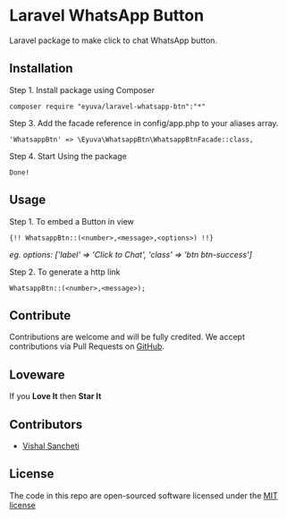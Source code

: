 # Laravel WhatsApp Button
Laravel package to make click to chat WhatsApp button.


**Installation**
-


Step 1. Install package using Composer

```
composer require "eyuva/laravel-whatsapp-btn":"*"
```

Step 3. Add the facade reference in config/app.php to your aliases array.

```
'WhatsappBtn' => \Eyuva\WhatsappBtn\WhatsappBtnFacade::class,
``````

Step 4. Start Using the package

```
Done!
```


**Usage**
-


Step 1. To embed a Button in view

```
{!! WhatsappBtn::(<number>,<message>,<options>) !!}

```
_eg. options: ['label' => 'Click to Chat', 'class' => 'btn btn-success']_


Step 2. To generate a http link

```
WhatsappBtn::(<number>,<message>);
```


**Contribute**
-

Contributions are welcome and will be fully credited. We accept contributions via Pull Requests on [GitHub](https://github.com/eyuva/laravel-whatsapp-btn).

**Loveware**
-

If you **Love It** then **Star It**

**Contributors**
-

* [Vishal Sancheti](https://github.com/v1shky)

**License**
-

The code in this repo are open-sourced software licensed under the [MIT license](http://opensource.org/licenses/MIT)
